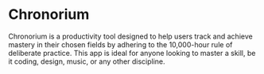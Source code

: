 # Chronorium
Chronorium is a productivity tool designed to help users track and achieve mastery in their chosen fields by adhering to the 10,000-hour rule of deliberate practice. This app is ideal for anyone looking to master a skill, be it coding, design, music, or any other discipline.
